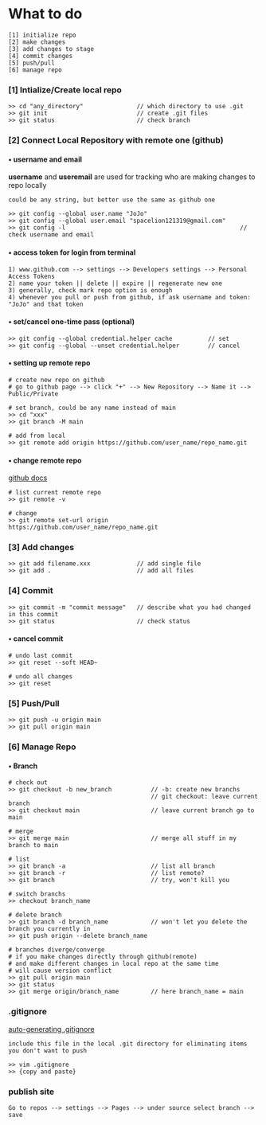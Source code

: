 
# What to do
```
[1] initialize repo 
[2] make changes 
[3] add changes to stage 
[4] commit changes 
[5] push/pull
[6] manage repo
```

### [1] Intialize/Create local repo
```
>> cd "any_directory"               // which directory to use .git
>> git init                         // create .git files 
>> git status                       // check branch
```
### [2] Connect Local Repository with remote one (github)
#### • username and email 
**username** and **useremail** are used for tracking who are making changes to repo locally
```
could be any string, but better use the same as github one

>> git config --global user.name "JoJo"
>> git config --global user.email "spacelion121319@gmail.com"
>> git config -l                                                 // check username and email
```
#### • access token for login from terminal 
```
1) www.github.com --> settings --> Developers settings --> Personal Access Tokens
2) name your token || delete || expire || regenerate new one
3) generally, check mark repo option is enough
4) whenever you pull or push from github, if ask username and token: "JoJo" and that token
```

#### • set/cancel one-time pass (optional)
```
>> git config --global credential.helper cache          // set 
>> git config --global --unset credential.helper        // cancel
```
#### • setting up remote repo 
```
# create new repo on github 
# go to github page --> click "+" --> New Repository --> Name it --> Public/Private 

# set branch, could be any name instead of main
>> cd "xxx"
>> git branch -M main

# add from local
>> git remote add origin https://github.com/user_name/repo_name.git
```

#### • change remote repo 
[github docs](https://docs.github.com/en/get-started/getting-started-with-git/managing-remote-repositories)
```
# list current remote repo 
>> git remote -v 

# change 
>> git remote set-url origin https://github.com/user_name/repo_name.git
```

### [3] Add changes 
```
>> git add filename.xxx             // add single file 
>> git add .                        // add all files 
```

### [4] Commit 
```
>> git commit -m "commit message"   // describe what you had changed in this commit
>> git status                       // check status
```
#### • cancel commit 
```
# undo last commit
>> git reset --soft HEAD~

# undo all changes 
>> git reset
```

### [5] Push/Pull
```
>> git push -u origin main 
>> git pull origin main
```
### [6] Manage Repo 
#### • Branch 
```
# check out
>> git checkout -b new_branch           // -b: create new branchs 
                                        // git checkout: leave current branch 
>> git checkout main                    // leave current branch go to main

# merge 
>> git merge main                       // merge all stuff in my branch to main

# list
>> git branch -a                        // list all branch 
>> git branch -r                        // list remote? 
>> git branch                           // try, won't kill you

# switch branchs 
>> checkout branch_name 

# delete branch 
>> git branch -d branch_name            // won't let you delete the branch you currently in
>> git push origin --delete branch_name 

# branches diverge/converge
# if you make changes directly through github(remote)
# and make different changes in local repo at the same time 
# will cause version conflict 
>> git pull origin main 
>> git status 
>> git merge origin/branch_name         // here branch_name = main
```

### .gitignore
[auto-generating .gitignore](https://www.toptal.com/developers/gitignore)
```
include this file in the local .git directory for eliminating items you don't want to push 

>> vim .gitignore 
>> {copy and paste}
```

### publish site
```
Go to repos --> settings --> Pages --> under source select branch --> save 
```
